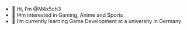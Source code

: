 - 👋 Hi, I’m @M4x5ch3
- 👀 I#m interested in Gaming, Anime and Sports
- 🌱 I’m currently learning Game Development at a university in Germany
